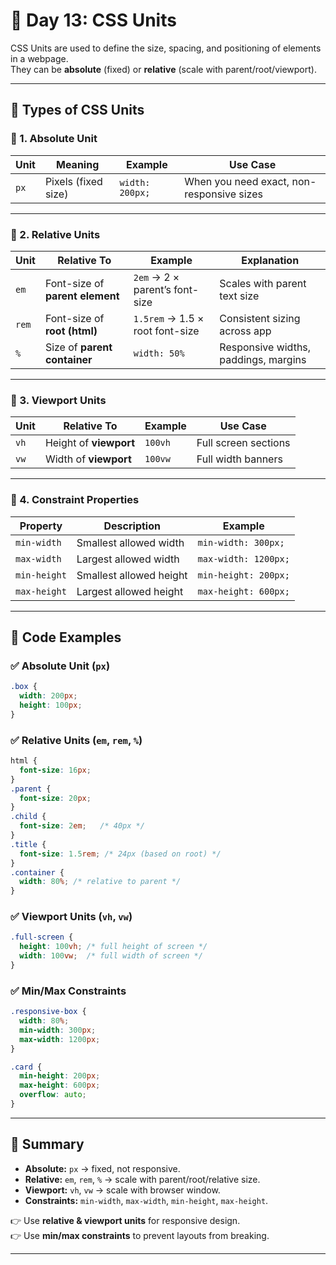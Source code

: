 # 🚀 Day 13: CSS Units

CSS Units are used to define the size, spacing, and positioning of elements in a webpage.  
They can be **absolute** (fixed) or **relative** (scale with parent/root/viewport).  

---

## 📌 Types of CSS Units

### 🔹 1. Absolute Unit
| Unit | Meaning | Example | Use Case |
|------|----------|---------|----------|
| `px` | Pixels (fixed size) | `width: 200px;` | When you need exact, non-responsive sizes |

---

### 🔹 2. Relative Units
| Unit | Relative To | Example | Explanation |
|------|-------------|---------|-------------|
| `em` | Font-size of **parent element** | `2em` → 2 × parent’s font-size | Scales with parent text size |
| `rem` | Font-size of **root (html)** | `1.5rem` → 1.5 × root font-size | Consistent sizing across app |
| `%`  | Size of **parent container** | `width: 50%` | Responsive widths, paddings, margins |

---

### 🔹 3. Viewport Units
| Unit | Relative To | Example | Use Case |
|------|-------------|---------|----------|
| `vh` | Height of **viewport** | `100vh` | Full screen sections |
| `vw` | Width of **viewport** | `100vw` | Full width banners |

---

### 🔹 4. Constraint Properties
| Property | Description | Example |
|----------|-------------|---------|
| `min-width` | Smallest allowed width | `min-width: 300px;` |
| `max-width` | Largest allowed width | `max-width: 1200px;` |
| `min-height` | Smallest allowed height | `min-height: 200px;` |
| `max-height` | Largest allowed height | `max-height: 600px;` |

---

## 📝 Code Examples

### ✅ Absolute Unit (`px`)
```css
.box {
  width: 200px;
  height: 100px;
}
```

### ✅ Relative Units (`em`, `rem`, `%`)
```css
html {
  font-size: 16px;
}
.parent {
  font-size: 20px;
}
.child {
  font-size: 2em;   /* 40px */
}
.title {
  font-size: 1.5rem; /* 24px (based on root) */
}
.container {
  width: 80%; /* relative to parent */
}
```

### ✅ Viewport Units (`vh`, `vw`)
```css
.full-screen {
  height: 100vh; /* full height of screen */
  width: 100vw;  /* full width of screen */
}
```

### ✅ Min/Max Constraints
```css
.responsive-box {
  width: 80%;
  min-width: 300px;
  max-width: 1200px;
}

.card {
  min-height: 200px;
  max-height: 600px;
  overflow: auto;
}
```

---

## 📖 Summary

* **Absolute:** `px` → fixed, not responsive.  
* **Relative:** `em`, `rem`, `%` → scale with parent/root/relative size.  
* **Viewport:** `vh`, `vw` → scale with browser window.  
* **Constraints:** `min-width`, `max-width`, `min-height`, `max-height`.  

👉 Use **relative & viewport units** for responsive design.  
👉 Use **min/max constraints** to prevent layouts from breaking.  

---
